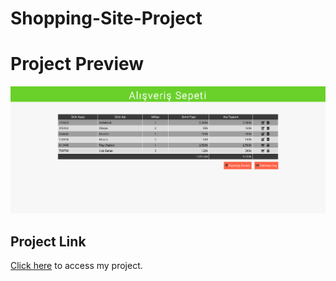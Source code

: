 # Shopping-Site-Project

# Project Preview

![Alt Text](https://github.com/asknksk/Shopping-Site-Project/blob/master/Preview.PNG)

## Project Link

<a href="https://asknksk.github.io/Shopping-Site-Project/" target="_blank">Click here</a> to access my project.
